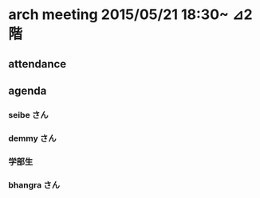 arch meeting 2015/05/21 18:30~ ⊿2階
====

attendance
---

agenda
---
### seibe さん

### demmy さん

### 学部生

### bhangra さん
